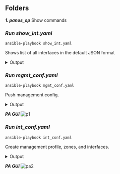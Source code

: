 
## Folders
***1. panos_op***
Show commands

### ***Run show_int.yaml***
```
ansible-playbook show_int.yaml
```

Shows list of all interfaces in the default JSON format

<details>
<summary>Output</summary>
<pre>
PLAY [PaloAlto] *******************************************************************************************

TASK [PaloAltoNetworks.paloaltonetworks : Install pan-python required library] ****************************
ok: [PA1]

TASK [PaloAltoNetworks.paloaltonetworks : Install pandevice required library] *****************************
ok: [PA1]

TASK [PaloAltoNetworks.paloaltonetworks : Install xmltodict required library] *****************************
ok: [PA1]

TASK [Get login vars] *************************************************************************************
ok: [PA1]

TASK [Define login] ***************************************************************************************
ok: [PA1]

TASK [show list of all interfaces] ************************************************************************
changed: [PA1]

TASK [debug] **********************************************************************************************
ok: [PA1] => {
    "showint.stdout": {
        "response": {
            "@status": "success",
            "result": {
                "hw": {
                    "entry": [
                        {
                            "duplex": "full",
                            "id": "16",
                            "mac": "ba:db:ee:fb:ad:10",
                            "mode": "(autoneg)",
                            "name": "ethernet1/1",
                            "speed": "10000",
                            "st": "10000/full/up",
                            "state": "up",
                            "type": "0"
                        },
                        {
                            "duplex": "full",
                            "id": "17",
                            "mac": "ba:db:ee:fb:ad:11",
                            "mode": "(autoneg)",
                            "name": "ethernet1/2",
                            "speed": "10000",
                            "st": "10000/full/up",
                            "state": "up",
                            "type": "0"
                        },
                        {
                            "duplex": "full",
                            "id": "18",
                            "mac": "ba:db:ee:fb:ad:12",
                            "mode": "(autoneg)",
                            "name": "ethernet1/3",
                            "speed": "10000",
                            "st": "10000/full/up",
                            "state": "up",
                            "type": "0"
                        }
                    ]
                },
                "ifnet": {
                    "entry": [
                        {
                            "addr": null,
                            "addr6": null,
                            "dyn-addr": null,
                            "fwd": "N/A",
                            "id": "16",
                            "ip": "N/A",
                            "name": "ethernet1/1",
                            "tag": "0",
                            "vsys": "1",
                            "zone": null
                        },
                        {
                            "addr": null,
                            "addr6": null,
                            "dyn-addr": null,
                            "fwd": "N/A",
                            "id": "17",
                            "ip": "N/A",
                            "name": "ethernet1/2",
                            "tag": "0",
                            "vsys": "1",
                            "zone": null
                        },
                        {
                            "addr": null,
                            "addr6": null,
                            "dyn-addr": null,
                            "fwd": "N/A",
                            "id": "18",
                            "ip": "N/A",
                            "name": "ethernet1/3",
                            "tag": "0",
                            "vsys": "1",
                            "zone": null
                        }
                    ]
                }
            }
        }
    }
}

PLAY RECAP ************************************************************************************************
PA1                        : ok=7    changed=1    unreachable=0    failed=0    skipped=0    rescued=0    ignored=0

</pre>
</details>

### ***Run mgmt_conf.yaml***

```
ansible-playbook mgmt_conf.yaml
```
Push management config.

<details>
<summary>Output</summary>
<pre>
PLAY [PaloAlto] *********************************************************************************

TASK [PaloAltoNetworks.paloaltonetworks : Install pan-python required library] ******************
ok: [PA1]

TASK [PaloAltoNetworks.paloaltonetworks : Install pandevice required library] *******************
ok: [PA1]

TASK [PaloAltoNetworks.paloaltonetworks : Install xmltodict required library] *******************
ok: [PA1]

TASK [Define login] *****************************************************************************
ok: [PA1]

TASK [set dns, ntp, and panorama but don't commit] **********************************************
changed: [PA1]

PLAY RECAP **************************************************************************************
PA1                        : ok=5    changed=1    unreachable=0    failed=0    skipped=0    rescued=0    ignored=0

</pre>
</details>

***PA GUI***
![p1](https://user-images.githubusercontent.com/50756076/59163215-3c546180-8afe-11e9-8de8-5ab0ad58144f.jpg)

### ***Run int_conf.yaml***

```
ansible-playbook int_conf.yaml
```
Create management profile, zones, and interfaces.

<details>
<summary>Output</summary>
<pre>
PLAY [PaloAlto] *********************************************************************************

TASK [PaloAltoNetworks.paloaltonetworks : Install pan-python required library] ******************
ok: [PA1]

TASK [PaloAltoNetworks.paloaltonetworks : Install pandevice required library] *******************
ok: [PA1]

TASK [PaloAltoNetworks.paloaltonetworks : Install xmltodict required library] *******************
ok: [PA1]

TASK [Define login] *****************************************************************************
ok: [PA1]

TASK [Create management profile] ****************************************************************
changed: [PA1]

TASK [create zone] ******************************************************************************
changed: [PA1] => (item={u'zone': u'DMZ'})
changed: [PA1] => (item={u'zone': u'INSIDE'})
changed: [PA1] => (item={u'zone': u'OUTSIDE'})

TASK [Create interfaces] ************************************************************************
changed: [PA1] => (item={u'management_profile': u'PING', u'state': u'present', u'mode': u'Layer3', u'zone_name': u'OUTSIDE', u'ip': [u'193.254.247.58/24'], u'vr_name': u'default', u'if_name': u'ethernet1/1'})
changed: [PA1] => (item={u'management_profile': u'PING', u'state': u'present', u'mode': u'Layer3', u'zone_name': u'INSIDE', u'ip': [u'10.0.0.1/24'], u'vr_name': u'default', u'if_name': u'ethernet1/2'})
changed: [PA1] => (item={u'management_profile': u'PING', u'state': u'present', u'mode': u'Layer3', u'zone_name': u'DMZ', u'ip': [u'10.100.0.1/24'], u'vr_name': u'default', u'if_name': u'ethernet1/3'})

PLAY RECAP **************************************************************************************
PA1                        : ok=7    changed=3    unreachable=0    failed=0    skipped=0    rescued=0    ignored=0

</pre>
</details>

***PA GUI***
![pa2](https://user-images.githubusercontent.com/50756076/59163393-dfa67600-8b00-11e9-8369-f4bd4cf30210.jpg)
